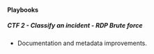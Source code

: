 
#### Playbooks

##### CTF 2 - Classify an incident - RDP Brute force

- Documentation and metadata improvements.
